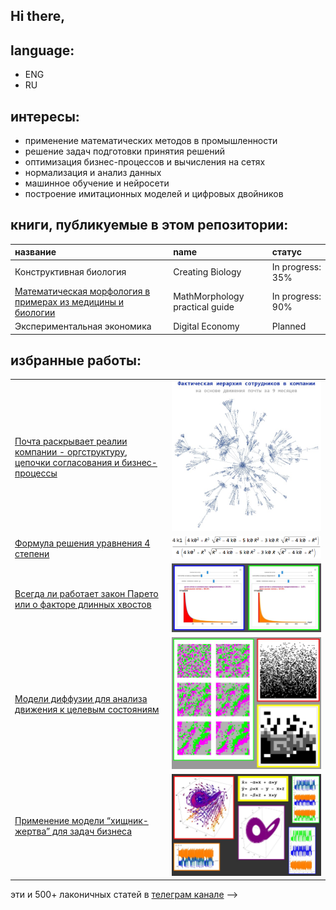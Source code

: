 ## Hi there,

## language:

- ENG
- RU

## интересы:

- применение математических методов в промышленности
- решение задач подготовки принятия решений
- оптимизация бизнес-процессов и вычисления на сетях
- нормализация и анализ данных
- машинное обучение и нейросети 
- построение имитационных моделей и цифровых двойников


## книги, публикуемые в этом репозитории:

|название|name|статус|
|:-|:-|:-|
|Конструктивная биология|Creating Biology|In progress: 35%|
|[Математическая морфология в примерах из медицины и биологии](mathmorphology_book)|MathMorphology practical guide|In progress: 90%|
|Экспериментальная экономика|Digital Economy|Planned|

## избранные работы:

|||
|:-|:-|
|[Почта раскрывает реалии компании - оргструктуру, цепочки согласования и бизнес-процессы](https://t.me/dkkru/46)|![pic1](ex1.jpg)|
|[Формула решения уравнения 4 степени](https://habr.com/ru/articles/537068/)|![pic2](ex2.png)|
|[Всегда ли работает закон Парето или о факторе длинных хвостов](https://t.me/dkkru/680)|![pic3](ex3.jpg)|
|[Модели диффузии для анализа движения к целевым состояниям](https://t.me/dkkru/626)|![pic4](ex4.jpg)|
|[Применение модели “хищник-жертва” для задач бизнеса](https://t.me/dkkru/593)|![pic5](ex5.jpg)|

эти и 500+ лаконичных статей в [телеграм канале](https://t.me/dkkru)
-->
